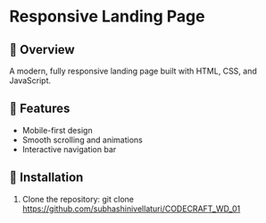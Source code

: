 # Responsive Landing Page

## 🚀 Overview
A modern, fully responsive landing page built with HTML, CSS, and JavaScript.

## 🎨 Features
- Mobile-first design
- Smooth scrolling and animations
- Interactive navigation bar

## 🔧 Installation
1. Clone the repository:
git clone https://github.com/subhashinivellaturi/CODECRAFT_WD_01
